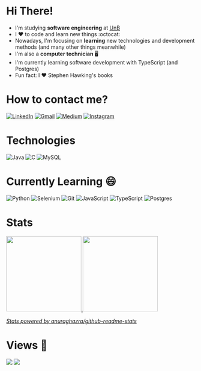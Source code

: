 # Hi There!
- I'm studying **software engineering** at [UnB](unb.br)
- I :heart: to code and learn new things :octocat:
- Nowadays, I'm focusing on **learning** new technologies and development methods (and many other things meanwhile)
- I'm also a **computer technician** :desktop_computer:
- I'm currently learning software development with TypeScript (and Postgres)
- Fun fact: I :heart: Stephen Hawking's books

# How to contact me?
[![LinkedIn](https://img.shields.io/badge/linkedin-%230077B5.svg?style=for-the-badge&logo=linkedin&logoColor=white)](https://www.linkedin.com/in/marianogab/)
[![Gmail](https://img.shields.io/badge/Gmail-D14836?style=for-the-badge&logo=gmail&logoColor=white)](mailto:mariano.gabriel2q@gmail.com)
[![Medium](https://img.shields.io/badge/Medium-12100E?style=for-the-badge&logo=medium&logoColor=white)](https://medium.com/@mariano.gabriel2q)
[![Instagram](https://img.shields.io/badge/INSTAGRAM-%23E4405F.svg?style=for-the-badge&logo=Instagram&logoColor=white)](https://www.instagram.com/gabrielm2q/)

# Technologies
![Java](https://img.shields.io/badge/java-%23ED8B00.svg?style=for-the-badge&logo=java&logoColor=white)
![C](https://img.shields.io/badge/c-%2300599C.svg?style=for-the-badge&logo=c&logoColor=white)
![MySQL](https://img.shields.io/badge/mysql-%2300f.svg?style=for-the-badge&logo=mysql&logoColor=white)

# Currently Learning 😄
![Python](https://img.shields.io/badge/python-3670A0?style=for-the-badge&logo=python&logoColor=ffdd54)
![Selenium](https://img.shields.io/badge/-selenium-%43B02A?style=for-the-badge&logo=selenium&logoColor=white)
![Git](https://img.shields.io/badge/git-%23F05033.svg?style=for-the-badge&logo=git&logoColor=white)
![JavaScript](https://img.shields.io/badge/-JavaScript-yellow?logoColor=black&style=for-the-badge&logo=JavaScript)
![TypeScript](https://img.shields.io/badge/-TypeScript-blue?logoColor=white&style=for-the-badge&logo=TypeScript)
![Postgres](https://img.shields.io/badge/postgres-%23316192.svg?style=for-the-badge&logo=postgresql&logoColor=white)

# Stats
<div align="left">
  <a href="https://github.com/gabrielm2q">
  <img height="200em" src="https://github-readme-stats.vercel.app/api?username=gabrielm2q&show_icons=true&theme=midnight-purple&border_color=7f3ace"/>
  <img height="200em" src="https://github-readme-stats.vercel.app/api/top-langs/?username=gabrielm2q&theme=midnight-purple&border_color=7f3ace&hide=HTML"/>
</div>
  
[*Stats powered by anuraghazra/github-readme-stats*](https://github.com/anuraghazra/github-readme-stats)

# Views :eyes:
![](https://komarev.com/ghpvc/?username=gabrielm2q&label=PROFILE+VIEWS&style=flat&color=7f3ace)
![](https://img.shields.io/github/followers/gabrielm2q?style=social)





